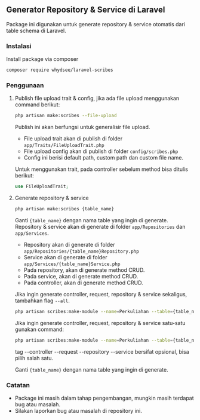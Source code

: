 ## Generator Repository & Service di Laravel

Package ini digunakan untuk generate repository & service otomatis dari table schema di Laravel.

### Instalasi

Install package via composer

```bash
composer require whydsee/laravel-scribes
```

### Penggunaan

1. Publish file upload trait & config, jika ada file upload menggunakan command berikut:

    ```bash
    php artisan make:scribes --file-upload
    ```
    Publish ini akan berfungsi untuk generalisir file upload.
    - File upload trait akan di publish di folder `app/Traits/FileUploadTrait.php`
    - File upload config akan di publish di folder `config/scribes.php`
    - Config ini berisi default path, custom path dan custom file name.

    Untuk menggunakan trait, pada controller sebelum method bisa ditulis berikut:

    ```php
    use FileUploadTrait;
    ```

2. Generate repository & service

    ```bash
    php artisan make:scribes {table_name}
    ```
    Ganti `{table_name}` dengan nama table yang ingin di generate.
    Repository & service akan di generate di folder `app/Repositories` dan `app/Services`.
    - Repository akan di generate di folder `app/Repositories/{table_name}Repository.php`
    - Service akan di generate di folder `app/Services/{table_name}Service.php`
    - Pada repository, akan di generate method CRUD.
    - Pada service, akan di generate method CRUD.
    - Pada controller, akan di generate method CRUD.

    Jika ingin generate controller, request, repository & service sekaligus, tambahkan flag `--all`.
    ```bash
    php artisan scribes:make-module --name=Perkuliahan --table={table_name} --all
    ```

    Jika ingin generate controller, request, repository & service satu-satu gunakan command:

    ```bash
    php artisan scribes:make-module --name=Perkuliahan --table={table_name} --controller --request --repository --service
    ```
    tag --controller --request --repository --service bersifat opsional, bisa pilih salah satu.


    Ganti `{table_name}` dengan nama table yang ingin di generate.


### Catatan

- Package ini masih dalam tahap pengembangan, mungkin masih terdapat bug atau masalah.
- Silakan laporkan bug atau masalah di repository ini.
